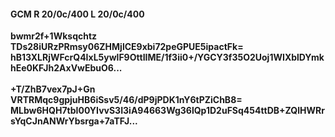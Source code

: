 #### GCM R 20/0c/400 L 20/0c/400
**bwmr2f+1Wksqchtz**<br/>**TDs28iURzPRmsy06ZHMjlCE9xbi72peGPUE5ipactFk=**<br/>**hB13XLRjWFcrQ4IxL5ywlF9OttIIME/1f3ii0+/YGCY3f35O2Uoj1WIXblDYmkhEe0KFJh2AxVwEbuO6...**<br/><br/>
**+T/ZhB7vex7pJ+Gn**<br/>**VRTRMqc9gpjuHB6iSsv5/46/dP9jPDK1nY6tPZiChB8=**<br/>**MLbw6HQH7tbI00YIvvS3I3iA94663Wg36lQp1D2uFSq454ttDB+ZQlHWRrsYqCJnANWrYbsrga+7aTFJ...**
